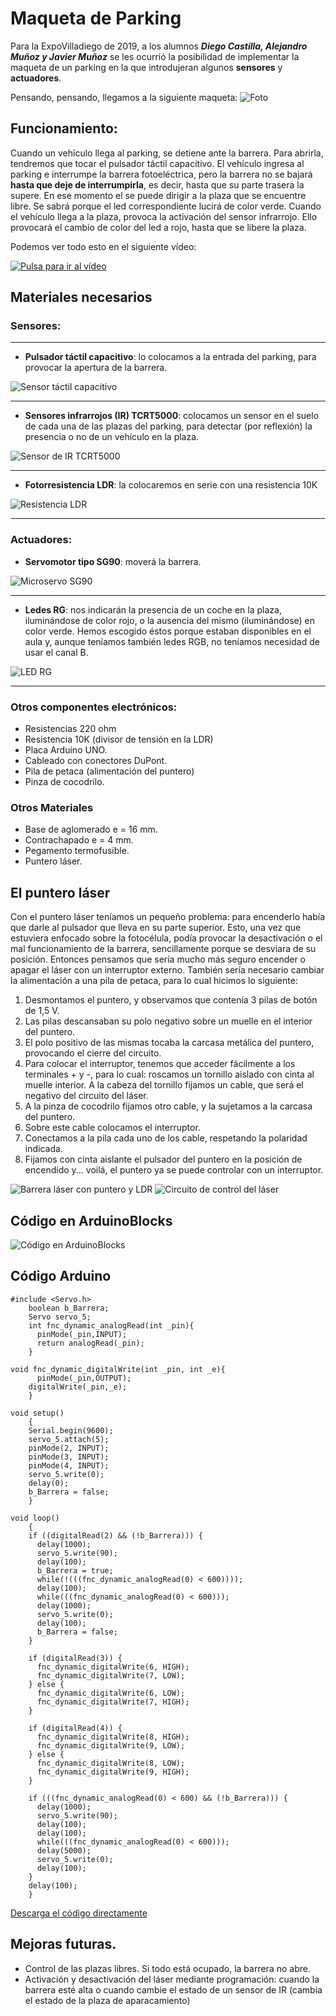 # Maqueta de Parking

Para la ExpoVilladiego de 2019, a los alumnos _**Diego Castilla, Alejandro Muñoz y Javier Muñoz**_ se les ocurrió la posibilidad de implementar la maqueta de un parking en la que introdujeran algunos **sensores** y **actuadores**.

Pensando, pensando, llegamos a la siguiente maqueta:
![Foto](Parking01.png)


## Funcionamiento:

Cuando un vehículo llega al parking, se detiene ante la barrera. Para abrirla, tendremos que tocar el pulsador táctil capacitivo.
El vehículo ingresa al parking e interrumpe la barrera fotoeléctrica, pero la barrera no se bajará **hasta que deje de interrumpirla**, es decir, hasta que su parte trasera la supere.
En ese momento el se puede dirigir a la plaza que se encuentre libre. Se sabrá porque el led correspondiente lucirá de color verde.
Cuando el vehículo llega a la plaza, provoca la activación del sensor infrarrojo. Ello provocará el cambio de color del led a rojo, hasta que se libere la plaza.

Podemos ver todo esto en el siguiente vídeo:

[![Pulsa para ir al vídeo](http://img.youtube.com/vi/jRAFXkPpz1k/0.jpg)](http://www.youtube.com/watch?v=jRAFXkPpz1k "Parking 2019")

## Materiales necesarios

### Sensores:

---
- **Pulsador táctil capacitivo**: lo colocamos a la entrada del parking, para provocar la apertura de la barrera.

![Sensor táctil capacitivo](PulsadorTactil.png)

---

- **Sensores infrarrojos (IR) TCRT5000**: colocamos un sensor en el suelo de cada una de las plazas del parking, para detectar (por reflexión) la presencia o no de un vehículo en la plaza.

![Sensor de IR TCRT5000](TCRT5000.png)

---

- **Fotorresistencia LDR**: la colocaremos en serie con una resistencia 10K

![Resistencia LDR](LDR.png)

---

### Actuadores:

- **Servomotor tipo SG90**: moverá la barrera.

![Microservo SG90](SG90.png)

---

- **Ledes RG**: nos indicarán la presencia de un coche en la plaza, iluminándose de color rojo, o la ausencia del mismo (iluminándose) en color verde. Hemos escogido éstos porque estaban disponibles en el aula y, aunque teníamos también ledes RGB, no teníamos necesidad de usar el canal B.

![LED RG](LEDRG.png)

---

### Otros componentes electrónicos:
- Resistencias 220 ohm
- Resistencia 10K (divisor de tensión en la LDR)
- Placa Arduino UNO.
- Cableado con conectores DuPont.
- Pila de petaca (alimentación del puntero)
- Pinza de cocodrilo.

### Otros Materiales
- Base de aglomerado e = 16 mm.
- Contrachapado e = 4 mm.
- Pegamento termofusible.
- Puntero láser.

## El puntero láser

Con el puntero láser teníamos un pequeño problema: para encenderlo había que darle al pulsador que lleva en su parte superior. Esto, una vez que estuviera enfocado sobre la fotocélula, podía provocar la desactivación o el mal funcionamiento de la barrera, sencillamente porque se desviara de su posición.
Entonces pensamos que sería mucho más seguro encender o apagar el láser con un interruptor externo. También sería necesario cambiar la alimentación a una pila de petaca, para lo cual hicimos lo siguiente:
1. Desmontamos el puntero, y observamos que contenía 3 pilas de botón de 1,5 V.
2. Las pilas descansaban su polo negativo sobre un muelle en el interior del puntero.
3. El polo positivo de las mismas tocaba la carcasa metálica del puntero, provocando el cierre del circuito.
4. Para colocar el interruptor, tenemos que acceder fácilmente a los terminales + y -, para lo cual: roscamos un tornillo aislado con cinta al muelle interior. A la cabeza del tornillo fijamos un cable, que será el negativo del circuito del láser.
5. A la pinza de cocodrilo fijamos otro cable, y la sujetamos a la carcasa del puntero.
6. Sobre este cable colocamos el interruptor.
7. Conectamos a la pila cada uno de los cable, respetando la polaridad indicada.
8. Fijamos con cinta aislante el pulsador del puntero en la posición de encendido y... voilá, el puntero ya se puede controlar con un interruptor.

![Barrera láser con puntero y LDR](Laser.png)
![Circuito de control del láser](LaserControl.png)

## Código en ArduinoBlocks

![Código en ArduinoBlocks](Parking2019AB.png)

## Código Arduino

~~~
#include <Servo.h>
    boolean b_Barrera;
    Servo servo_5;
    int fnc_dynamic_analogRead(int _pin){
	  pinMode(_pin,INPUT);
	  return analogRead(_pin);
    }

void fnc_dynamic_digitalWrite(int _pin, int _e){
	  pinMode(_pin,OUTPUT);
  	digitalWrite(_pin,_e);
    }

void setup()
    {
    Serial.begin(9600);
    servo_5.attach(5);
    pinMode(2, INPUT);
    pinMode(3, INPUT);
    pinMode(4, INPUT);
    servo_5.write(0);
    delay(0);
    b_Barrera = false;
    }

void loop()
    {
    if ((digitalRead(2) && (!b_Barrera))) {
      delay(1000);
      servo_5.write(90);
      delay(100);
      b_Barrera = true;
      while(!(((fnc_dynamic_analogRead(0) < 600))));
      delay(100);
      while(((fnc_dynamic_analogRead(0) < 600)));
      delay(1000);
      servo_5.write(0);
      delay(100);
      b_Barrera = false;
    }

    if (digitalRead(3)) {
      fnc_dynamic_digitalWrite(6, HIGH);
      fnc_dynamic_digitalWrite(7, LOW);
    } else {
      fnc_dynamic_digitalWrite(6, LOW);
      fnc_dynamic_digitalWrite(7, HIGH);
    }

    if (digitalRead(4)) {
      fnc_dynamic_digitalWrite(8, HIGH);
      fnc_dynamic_digitalWrite(9, LOW);
    } else {
      fnc_dynamic_digitalWrite(8, LOW);
      fnc_dynamic_digitalWrite(9, HIGH);
    }

    if (((fnc_dynamic_analogRead(0) < 600) && (!b_Barrera))) {
      delay(1000);
      servo_5.write(90);
      delay(100);
      delay(100);
      while(((fnc_dynamic_analogRead(0) < 600)));
      delay(5000);
      servo_5.write(0);
      delay(100);
    }
    delay(100);
    }
~~~

[Descarga el código directamente](Parking2019.ino)

## Mejoras futuras.
- Control de las plazas libres. Si todo está ocupado, la barrera no abre.
- Activación y desactivación del láser mediante programación: cuando la barrera esté alta o cuando cambie el estado de un sensor de IR (cambia el estado de la plaza de aparacamiento)
